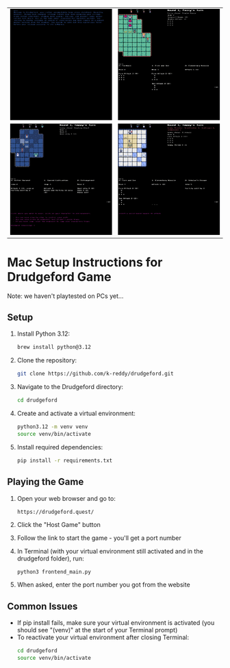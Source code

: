 <table border="0" cellspacing="0" cellpadding="0" style="border:none;">
  <tr>
    <td width="50%" style="border:none;"><img src="/gifs/character_picker.gif" alt="Character Picker"/></td>
    <td width="50%" style="border:none;"><img src="/gifs/ai_attack.gif" alt="AI Attack"/></td>
  </tr>
  <tr>
    <td width="50%" style="border:none;"><img src="/gifs/movement.gif" alt="Movement"/></td>
    <td width="50%" style="border:none;"><img src="/gifs/fireball.gif" alt="Fireball"/></td>
  </tr>
</table>


# Mac Setup Instructions for Drudgeford Game
Note: we haven't playtested on PCs yet...

## Setup

1. Install Python 3.12:
   ```bash
   brew install python@3.12
   ```

2. Clone the repository:
   ```bash
   git clone https://github.com/k-reddy/drudgeford.git
   ```

3. Navigate to the Drudgeford directory:
   ```bash
   cd drudgeford
   ```

4. Create and activate a virtual environment:
   ```bash
   python3.12 -m venv venv
   source venv/bin/activate
   ```

5. Install required dependencies:
   ```bash
   pip install -r requirements.txt
   ```

## Playing the Game

1. Open your web browser and go to:
   ```
   https://drudgeford.quest/
   ```

2. Click the "Host Game" button

3. Follow the link to start the game - you'll get a port number

4. In Terminal (with your virtual environment still activated and in the drudgeford folder), run:
   ```bash
   python3 frontend_main.py
   ```

5. When asked, enter the port number you got from the website

## Common Issues
- If pip install fails, make sure your virtual environment is activated (you should see "(venv)" at the start of your Terminal prompt)
- To reactivate your virtual environment after closing Terminal:
  ```bash
  cd drudgeford
  source venv/bin/activate
  ```